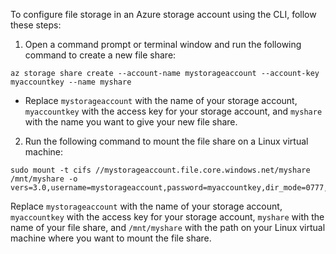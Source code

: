 To configure file storage in an Azure storage account using the CLI, follow these steps:
1. Open a command prompt or terminal window and run the following command to create a new file share:
```
az storage share create --account-name mystorageaccount --account-key myaccountkey --name myshare
```

* Replace `mystorageaccount` with the name of your storage account, `myaccountkey` with the access key for your storage account, and `myshare` with the name you want to give your new file share.


2. Run the following command to mount the file share on a Linux virtual machine: 
```
sudo mount -t cifs //mystorageaccount.file.core.windows.net/myshare /mnt/myshare -o vers=3.0,username=mystorageaccount,password=myaccountkey,dir_mode=0777,file_mode=0777
```
Replace `mystorageaccount` with the name of your storage account, `myaccountkey` with the access key for your storage account, `myshare` with the name of your file share, and `/mnt/myshare` with the path on your Linux virtual machine where you want to mount the file share.

